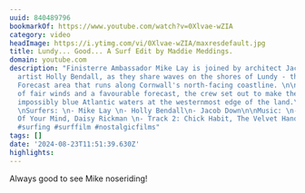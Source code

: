 ```yaml
---
uuid: 840489796
bookmarkOf: https://www.youtube.com/watch?v=0Xlvae-wZIA
category: video
headImage: https://i.ytimg.com/vi/0Xlvae-wZIA/maxresdefault.jpg
title: Lundy... Good... A Surf Edit by Maddie Meddings.
domain: youtube.com
description: "Finisterre Ambassador Mike Lay is joined by architect Jacob Down and
  artist Holly Bendall, as they share waves on the shores of Lundy - the Shipping
  Forecast area that runs along Cornwall's north-facing coastline. \n\nTaking advantage
  of fair winds and a favourable forecast, the crew set out to make the most of the
  impossibly blue Atlantic waters at the westernmost edge of the land.\n\nCREDITS:
  \nSurfers: \n- Mike Lay \n- Holly Bendall\n- Jacob Down\n\nMusic: \n- Track 1: Sunflowers
  Of Your Mind, Daisy Rickman \n- Track 2: Chick Habit, The Velvet Hands\n\n#coldwatersurf
  #surfing #surffilm #nostalgicfilms"
tags: []
date: '2024-08-23T11:51:39.630Z'
highlights:
---
```


Always good to see Mike noseriding!

